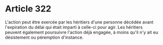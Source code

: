 # Article 322

L'action peut être exercée par les héritiers d'une personne décédée avant l'expiration du délai qui était imparti à celle-ci pour agir.   Les héritiers peuvent également poursuivre l'action déjà engagée, à moins qu'il n'y ait eu désistement ou péremption d'instance.